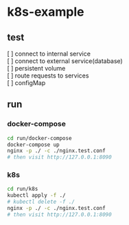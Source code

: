 # k8s-example

## test
[ ] connect to internal service  
[ ] connect to external service(database)  
[ ] persistent volume  
[ ] route requests to services  
[ ] configMap  

## run
### docker-compose
```sh
cd run/docker-compose
docker-compose up
nginx -p ./ -c ./nginx.test.conf
# then visit http://127.0.0.1:8090
```

### k8s
```sh
cd run/k8s
kubectl apply -f ./
# kubectl delete -f ./
nginx -p ./ -c ./nginx.test.conf
# then visit http://127.0.0.1:8090
```
